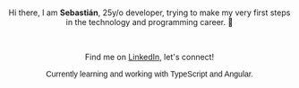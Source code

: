 ### 
  <div style="text-align: center;"><p>Hi there, I am <strong> Sebastián</strong>, 25y/o developer, trying to make my very first steps in the technology and programming career. 💫</p>
  <br>
  <p>Find me on  <a href="https://www.linkedin.com/in/sebgarridor/">LinkedIn</a>, let's connect!
  </p>

  <p style="font-family:Verdana, Geneva, Tahoma, sans-serif"> Currently learning and working with TypeScript and Angular.</p>
 </div>


<!--
**sebgarridor/sebgarridor** is a ✨ _special_ ✨ repository because its `README.md` (this file) appears on your GitHub profile.

Here are some ideas to get you started:

- 🔭 I’m currently working on ...
- 🌱 I’m currently learning ...
- 👯 I’m looking to collaborate on ...
- 🤔 I’m looking for help with ...
- 💬 Ask me about ...
- 📫 How to reach me: ...
- 😄 Pronouns: ...
- ⚡ Fun fact: ...
-->
